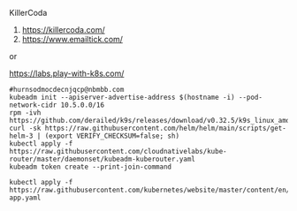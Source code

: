 KillerCoda

1. https://killercoda.com/
2. https://www.emailtick.com/

or

https://labs.play-with-k8s.com/

```
#hurnsodmocdecnjqcp@nbmbb.com
kubeadm init --apiserver-advertise-address $(hostname -i) --pod-network-cidr 10.5.0.0/16
rpm -ivh https://github.com/derailed/k9s/releases/download/v0.32.5/k9s_linux_amd64.rpm
curl -sk https://raw.githubusercontent.com/helm/helm/main/scripts/get-helm-3 | (export VERIFY_CHECKSUM=false; sh)
kubectl apply -f https://raw.githubusercontent.com/cloudnativelabs/kube-router/master/daemonset/kubeadm-kuberouter.yaml
kubeadm token create --print-join-command

```

```
kubectl apply -f https://raw.githubusercontent.com/kubernetes/website/master/content/en/examples/application/nginx-app.yaml

```
